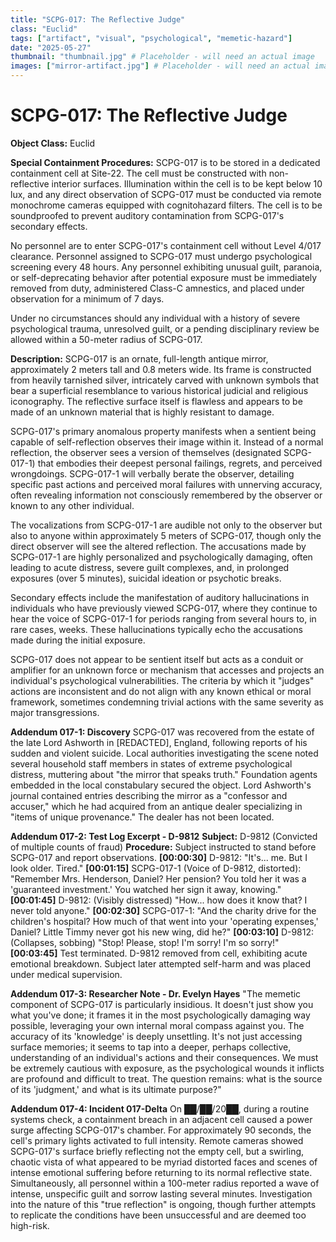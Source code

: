 ```yaml
---
title: "SCPG-017: The Reflective Judge"
class: "Euclid"
tags: ["artifact", "visual", "psychological", "memetic-hazard"]
date: "2025-05-27"
thumbnail: "thumbnail.jpg" # Placeholder - will need an actual image
images: ["mirror-artifact.jpg"] # Placeholder - will need an actual image
---
```


# SCPG-017: The Reflective Judge

**Object Class:** Euclid

**Special Containment Procedures:** SCPG-017 is to be stored in a dedicated containment cell at Site-22. The cell must be constructed with non-reflective interior surfaces. Illumination within the cell is to be kept below 10 lux, and any direct observation of SCPG-017 must be conducted via remote monochrome cameras equipped with cognitohazard filters. The cell is to be soundproofed to prevent auditory contamination from SCPG-017's secondary effects.

No personnel are to enter SCPG-017's containment cell without Level 4/017 clearance. Personnel assigned to SCPG-017 must undergo psychological screening every 48 hours. Any personnel exhibiting unusual guilt, paranoia, or self-deprecating behavior after potential exposure must be immediately removed from duty, administered Class-C amnestics, and placed under observation for a minimum of 7 days.

Under no circumstances should any individual with a history of severe psychological trauma, unresolved guilt, or a pending disciplinary review be allowed within a 50-meter radius of SCPG-017.

**Description:** SCPG-017 is an ornate, full-length antique mirror, approximately 2 meters tall and 0.8 meters wide. Its frame is constructed from heavily tarnished silver, intricately carved with unknown symbols that bear a superficial resemblance to various historical judicial and religious iconography. The reflective surface itself is flawless and appears to be made of an unknown material that is highly resistant to damage.

SCPG-017's primary anomalous property manifests when a sentient being capable of self-reflection observes their image within it. Instead of a normal reflection, the observer sees a version of themselves (designated SCPG-017-1) that embodies their deepest personal failings, regrets, and perceived wrongdoings. SCPG-017-1 will verbally berate the observer, detailing specific past actions and perceived moral failures with unnerving accuracy, often revealing information not consciously remembered by the observer or known to any other individual.

The vocalizations from SCPG-017-1 are audible not only to the observer but also to anyone within approximately 5 meters of SCPG-017, though only the direct observer will see the altered reflection. The accusations made by SCPG-017-1 are highly personalized and psychologically damaging, often leading to acute distress, severe guilt complexes, and, in prolonged exposures (over 5 minutes), suicidal ideation or psychotic breaks.

Secondary effects include the manifestation of auditory hallucinations in individuals who have previously viewed SCPG-017, where they continue to hear the voice of SCPG-017-1 for periods ranging from several hours to, in rare cases, weeks. These hallucinations typically echo the accusations made during the initial exposure.

SCPG-017 does not appear to be sentient itself but acts as a conduit or amplifier for an unknown force or mechanism that accesses and projects an individual's psychological vulnerabilities. The criteria by which it "judges" actions are inconsistent and do not align with any known ethical or moral framework, sometimes condemning trivial actions with the same severity as major transgressions.

**Addendum 017-1: Discovery**
SCPG-017 was recovered from the estate of the late Lord Ashworth in [REDACTED], England, following reports of his sudden and violent suicide. Local authorities investigating the scene noted several household staff members in states of extreme psychological distress, muttering about "the mirror that speaks truth." Foundation agents embedded in the local constabulary secured the object. Lord Ashworth's journal contained entries describing the mirror as a "confessor and accuser," which he had acquired from an antique dealer specializing in "items of unique provenance." The dealer has not been located.

**Addendum 017-2: Test Log Excerpt - D-9812**
**Subject:** D-9812 (Convicted of multiple counts of fraud)
**Procedure:** Subject instructed to stand before SCPG-017 and report observations.
**[00:00:30]** D-9812: "It's... me. But I look older. Tired."
**[00:01:15]** SCPG-017-1 (Voice of D-9812, distorted): "Remember Mrs. Henderson, Daniel? Her pension? You told her it was a 'guaranteed investment.' You watched her sign it away, knowing."
**[00:01:45]** D-9812: (Visibly distressed) "How... how does it know that? I never told anyone."
**[00:02:30]** SCPG-017-1: "And the charity drive for the children's hospital? How much of that went into your 'operating expenses,' Daniel? Little Timmy never got his new wing, did he?"
**[00:03:10]** D-9812: (Collapses, sobbing) "Stop! Please, stop! I'm sorry! I'm so sorry!"
**[00:03:45]** Test terminated. D-9812 removed from cell, exhibiting acute emotional breakdown. Subject later attempted self-harm and was placed under medical supervision.

**Addendum 017-3: Researcher Note - Dr. Evelyn Hayes**
"The memetic component of SCPG-017 is particularly insidious. It doesn't just show you what you've done; it frames it in the most psychologically damaging way possible, leveraging your own internal moral compass against you. The accuracy of its 'knowledge' is deeply unsettling. It's not just accessing surface memories; it seems to tap into a deeper, perhaps collective, understanding of an individual's actions and their consequences. We must be extremely cautious with exposure, as the psychological wounds it inflicts are profound and difficult to treat. The question remains: what is the source of its 'judgment,' and what is its ultimate purpose?"

**Addendum 017-4: Incident 017-Delta**
On ██/██/20██, during a routine systems check, a containment breach in an adjacent cell caused a power surge affecting SCPG-017's chamber. For approximately 90 seconds, the cell's primary lights activated to full intensity. Remote cameras showed SCPG-017's surface briefly reflecting not the empty cell, but a swirling, chaotic vista of what appeared to be myriad distorted faces and scenes of intense emotional suffering before returning to its normal reflective state. Simultaneously, all personnel within a 100-meter radius reported a wave of intense, unspecific guilt and sorrow lasting several minutes. Investigation into the nature of this "true reflection" is ongoing, though further attempts to replicate the conditions have been unsuccessful and are deemed too high-risk.
